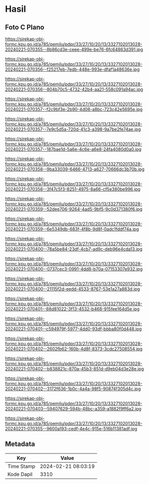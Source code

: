 # Hasil

## Foto C Plano

https://sirekap-obj-formc.kpu.go.id/a785/pemilu/pdpr/33/27/10/20/13/3327102013028-20240221-070355--8b86cd3e-ceee-499e-be76-6fc64863d391.jpg

https://sirekap-obj-formc.kpu.go.id/a785/pemilu/pdpr/33/27/10/20/13/3327102013028-20240221-070356--f25217eb-7edb-448e-993e-dfaf1a48636e.jpg

https://sirekap-obj-formc.kpu.go.id/a785/pemilu/pdpr/33/27/10/20/13/3327102013028-20240221-070356--804b70c5-4732-42b4-aa21-558c091a94ac.jpg

https://sirekap-obj-formc.kpu.go.id/a785/pemilu/pdpr/33/27/10/20/13/3327102013028-20240221-070357--f2c9bf3e-2b90-4d08-a8bc-723c42e5695e.jpg

https://sirekap-obj-formc.kpu.go.id/a785/pemilu/pdpr/33/27/10/20/13/3327102013028-20240221-070357--7e9c5d5a-720d-41c3-a398-9a7be2fe74ae.jpg

https://sirekap-obj-formc.kpu.go.id/a785/pemilu/pdpr/33/27/10/20/13/3327102013028-20240221-070357--187bae1d-5a6e-4c6e-a6e8-24fa4080d0a0.jpg

https://sirekap-obj-formc.kpu.go.id/a785/pemilu/pdpr/33/27/10/20/13/3327102013028-20240221-070358--9ba33039-6466-4713-a627-70666dc3b70b.jpg

https://sirekap-obj-formc.kpu.go.id/a785/pemilu/pdpr/33/27/10/20/13/3327102013028-20240221-070358--3f47c5f3-8251-4975-8a66-cf5e380be996.jpg

https://sirekap-obj-formc.kpu.go.id/a785/pemilu/pdpr/33/27/10/20/13/3327102013028-20240221-070359--52dee706-9264-4ad5-9bf5-9c0d371380f6.jpg

https://sirekap-obj-formc.kpu.go.id/a785/pemilu/pdpr/33/27/10/20/13/3327102013028-20240221-070359--6e5349db-683f-4f8b-9d8f-0adc1fddf74a.jpg

https://sirekap-obj-formc.kpu.go.id/a785/pemilu/pdpr/33/27/10/20/13/3327102013028-20240221-070400--78a5be84-23df-4cb7-ad9c-deb96e4cda13.jpg

https://sirekap-obj-formc.kpu.go.id/a785/pemilu/pdpr/33/27/10/20/13/3327102013028-20240221-070400--0737cec3-0991-4dd8-b70a-07153307e932.jpg

https://sirekap-obj-formc.kpu.go.id/a785/pemilu/pdpr/33/27/10/20/13/3327102013028-20240221-070400--21115f2d-eedd-4533-8767-53e1a27a883d.jpg

https://sirekap-obj-formc.kpu.go.id/a785/pemilu/pdpr/33/27/10/20/13/3327102013028-20240221-070401--88d81022-3f13-4532-b468-915fee164d5e.jpg

https://sirekap-obj-formc.kpu.go.id/a785/pemilu/pdpr/33/27/10/20/13/3327102013028-20240221-070401--c594979f-5977-4dd0-93df-bbba80f0d448.jpg

https://sirekap-obj-formc.kpu.go.id/a785/pemilu/pdpr/33/27/10/20/13/3327102013028-20240221-070402--2602fb62-160b-4d8f-8373-3cdc27508554.jpg

https://sirekap-obj-formc.kpu.go.id/a785/pemilu/pdpr/33/27/10/20/13/3327102013028-20240221-070402--b838821c-870a-45b3-851d-d9eb04d3e28e.jpg

https://sirekap-obj-formc.kpu.go.id/a785/pemilu/pdpr/33/27/10/20/13/3327102013028-20240221-070402--3172f636-1b0c-4a4a-98f5-90874f305d4c.jpg

https://sirekap-obj-formc.kpu.go.id/a785/pemilu/pdpr/33/27/10/20/13/3327102013028-20240221-070403--59407629-594b-48bc-a359-a1882f9ff6a2.jpg

https://sirekap-obj-formc.kpu.go.id/a785/pemilu/pdpr/33/27/10/20/13/3327102013028-20240221-070355--9600a193-cedf-4e4c-915e-516b11381adf.jpg


## Metadata

| Key        | Value               |
| ---------- | ------------------- |
| Time Stamp | 2024-02-21 08:03:19 |
| Kode Dapil | 3310                |



